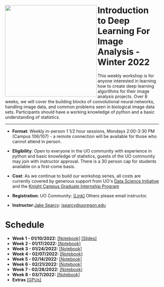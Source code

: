 #  <img align="Left" src="https://raw.githubusercontent.com/jsearcy1/DNNWS_2022/develop/assets/flyer_image.png" width="300"> Introduction to Deep Learning For Image Analysis - Winter 2022

This weekly workshop is for anyone interested in learning how to create deep learning algorithms for their image analysis projects. Over 8 weeks, we will cover the building blocks of convolutional neural networks, handling image data, and common problems seen in biological image data sets. Participants should have a working knowledge of python and a basic understanding of statistics. 
<hr>

* **Format**: Weekly in-person 1 1/2 hour sessions, Mondays 2:00-3:30 PM (Campus 106/107) - a remote connection will be available for those who cannot attend in person.

* **Eligibility**: Open to everyone in the UO community with experience in python and basic knowledge of statistics, guests of the UO community may join with instructor approval. There is a 30 person cap for students available on a first-come basis.  

* **Cost**: As we continue to build our workshop series, all costs are currently covered by generous support from UO's [Data Science Initiative](https://datascience.uoregon.edu/) and the [Knight Campus Graduate Internship Program](https://internship.uoregon.edu/bioinformatics?)

* **Registration**: UO Community: [\[Link\]](https://oregon.qualtrics.com/jfe/form/SV_1yKA4pE99nqxjOS)  Others please email instructor.

* **Instructor**:[Jake Searcy](https://datascience.uoregon.edu/leadership-staff): jsearcy@uoregon.edu
 
# Schedule

* **Week 1 - 01/10/2022:** [\[Notebook\]](../notebooks/1-Introduction.ipynb) [\[Slides\]](../slides/Introduction.pdf)
* **Week 2 - 01/17/2022:** [\[Notebook\]](../notebooks/2-Neural_Networks.ipynb)
* **Week 3 - 01/24/2022:** [\[Notebook\]](../notebooks/3-Neural_Networks-2.ipynb)
* **Week 4 - 02/07/2022:** [\[Notebook\]](../notebooks/4-ImageData.ipynb)
* **Week 5 - 02/14/2022:** [\[Notebook\]](../notebooks/5-ConvolutionalNN.ipynb)
* **Week 6 - 02/21/2022:** [\[Notebook\]](../notebooks/6-WholeSlides.ipynb)
* **Week 7 - 02/28/2022:** [\[Notebook\]](../notebooks/7-CancerDetectionExample.ipynb)
* **Week 8 - 03/7/2022:** [\[Notebook\]](../notebooks/8-CancerDetectionPart2.ipynb)
* **Extras** [\[GPUs\]](../notebooks/Extra-GPUs.ipynb)
